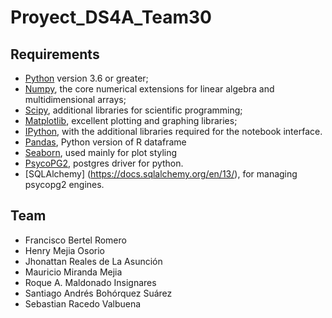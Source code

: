 # Proyect_DS4A_Team30

## Requirements 
* [Python](http://www.python.org) version 3.6 or greater;
* [Numpy](http://www.numpy.org), the core numerical extensions for linear algebra and multidimensional arrays;
* [Scipy](http://www.scipy.org), additional libraries for scientific programming;
* [Matplotlib](http://matplotlib.sf.net), excellent plotting and graphing libraries;
* [IPython](http://ipython.org), with the additional libraries required for the notebook interface.
* [Pandas](http://pandas.pydata.org/), Python version of R dataframe
* [Seaborn](stanford.edu/~mwaskom/software/seaborn/), used mainly for plot styling
* [PsycoPG2](https://pypi.org/project/psycopg2/), postgres driver for python.
* [SQLAlchemy] (https://docs.sqlalchemy.org/en/13/), for managing psycopg2 engines.

## Team
- Francisco Bertel Romero
- Henry Mejia Osorio
- Jhonattan Reales de La Asunción
- Mauricio Miranda Mejia
- Roque A. Maldonado Insignares
- Santiago Andrés Bohórquez Suárez
- Sebastian Racedo Valbuena
